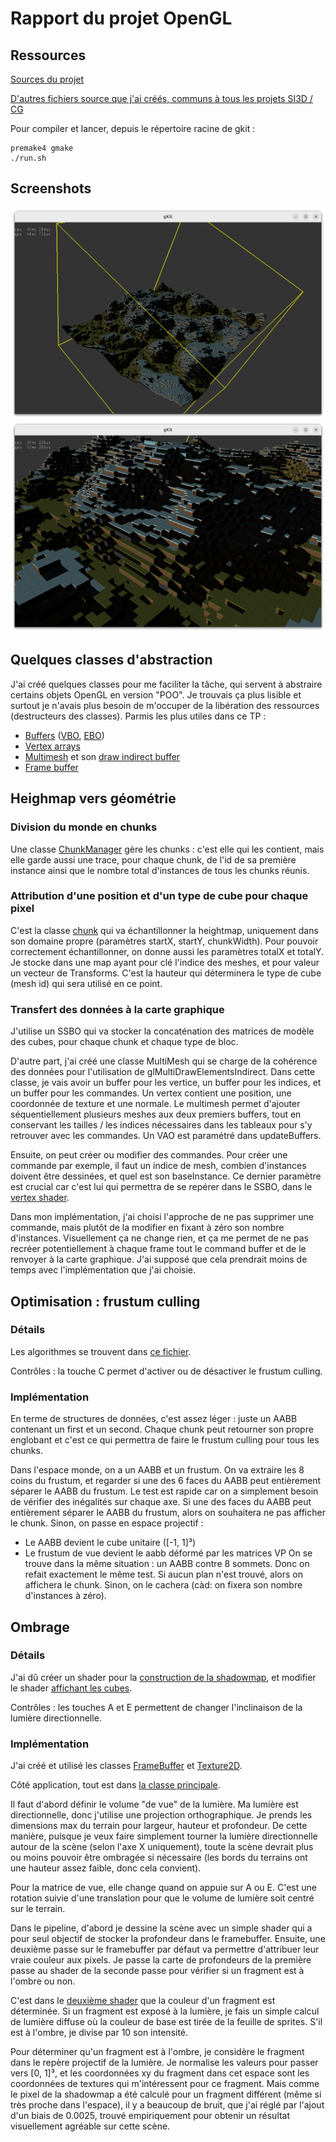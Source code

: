 # Rapport du projet OpenGL

## Ressources

[Sources du projet](https://github.com/Hypooxanthine/M2-SI3D-Rasterization/tree/master/TP_SI3D)

[D'autres fichiers source que j'ai créés, communs à tous les projets SI3D / CG](https://github.com/Hypooxanthine/M2-SI3D-Rasterization/tree/master/src/MyThings)

Pour compiler et lancer, depuis le répertoire racine de gkit : 
```shell
premake4 gmake
./run.sh
```

## Screenshots

![Screenshot](screenshots/shadowmap_largescale.png)
![Screenshot](screenshots/shadowmap_shortscale.png)

## Quelques classes d'abstraction

J'ai créé quelques classes pour me faciliter la tâche, qui servent à abstraire certains objets OpenGL en version "POO". Je trouvais ça plus lisible et surtout je n'avais plus besoin de m'occuper de la libération des ressources (destructeurs des classes).
Parmis les plus utiles dans ce TP :
- [Buffers](https://github.com/Hypooxanthine/M2-SI3D-Rasterization/blob/master/src/MyThings/Buffer.h) ([VBO](https://github.com/Hypooxanthine/M2-SI3D-Rasterization/blob/master/src/MyThings/VertexBuffer.h), [EBO](https://github.com/Hypooxanthine/M2-SI3D-Rasterization/blob/master/src/MyThings/IndexBuffer.h))
- [Vertex arrays](https://github.com/Hypooxanthine/M2-SI3D-Rasterization/blob/master/src/MyThings/VertexArray.h)
- [Multimesh](https://github.com/Hypooxanthine/M2-SI3D-Rasterization/blob/master/src/MyThings/MultiMesh.h) et son [draw indirect buffer](https://github.com/Hypooxanthine/M2-SI3D-Rasterization/blob/master/src/MyThings/DrawIndirectBO.h)
- [Frame buffer](https://github.com/Hypooxanthine/M2-SI3D-Rasterization/blob/master/src/MyThings/FrameBuffer.h)

## Heighmap vers géométrie

### Division du monde en chunks

Une classe [ChunkManager](https://github.com/Hypooxanthine/M2-SI3D-Rasterization/blob/master/TP_SI3D/include/ChunkManager.h) gère les chunks : c'est elle qui les contient, mais elle garde aussi une trace, pour chaque chunk, de l'id de sa première instance ainsi que le nombre total d'instances de tous les chunks réunis.

### Attribution d'une position et d'un type de cube pour chaque pixel

C'est la classe [chunk](https://github.com/Hypooxanthine/M2-SI3D-Rasterization/blob/master/TP_SI3D/include/Chunk.h) qui va échantillonner la heightmap, uniquement dans son domaine propre (paramètres startX, startY, chunkWidth). Pour pouvoir correctement échantillonner, on donne aussi les paramètres totalX et totalY.
Je stocke dans une map ayant pour clé l'indice des meshes, et pour valeur un vecteur de Transforms. C'est la hauteur qui déterminera le type de cube (mesh id) qui sera utilisé en ce point.

### Transfert des données à la carte graphique

J'utilise un SSBO qui va stocker la concaténation des matrices de modèle des cubes, pour chaque chunk et chaque type de bloc.

D'autre part, j'ai créé une classe MultiMesh qui se charge de la cohérence des données pour l'utilisation de glMultiDrawElementsIndirect. Dans cette classe, je vais avoir un buffer pour les vertice, un buffer pour les indices, et un buffer pour les commandes. Un vertex contient une position, une coordonnée de texture et une normale. Le multimesh permet d'ajouter séquentiellement plusieurs meshes aux deux premiers buffers, tout en conservant les tailles / les indices nécessaires dans les tableaux pour s'y retrouver avec les commandes. Un VAO est paramétré dans updateBuffers.

Ensuite, on peut créer ou modifier des commandes. Pour créer une commande par exemple, il faut un indice de mesh, combien d'instances doivent être dessinées, et quel est son baseInstance. Ce dernier paramètre est crucial car c'est lui qui permettra de se repérer dans le SSBO, dans le [vertex shader](https://github.com/Hypooxanthine/M2-SI3D-Rasterization/blob/master/data/shaders/TP_SI3D/CubeShadowBuilder.glsl).

Dans mon implémentation, j'ai choisi l'approche de ne pas supprimer une commande, mais plutôt de la modifier en fixant à zéro son nombre d'instances. Visuellement ça ne change rien, et ça me permet de ne pas recréer potentiellement à chaque frame tout le command buffer et de le renvoyer à la carte graphique. J'ai supposé que cela prendrait moins de temps avec l'implémentation que j'ai choisie.

## Optimisation : frustum culling

### Détails

Les algorithmes se trouvent dans [ce fichier](https://github.com/Hypooxanthine/M2-SI3D-Rasterization/blob/master/TP_SI3D/include/FrustumCulling.h).

Contrôles : la touche C permet d'activer ou de désactiver le frustum culling.

### Implémentation

En terme de structures de données, c'est assez léger : juste un AABB contenant un first et un second. Chaque chunk peut retourner son propre englobant et c'est ce qui permettra de faire le frustum culling pour tous les chunks.

Dans l'espace monde, on a un AABB et un frustum. On va extraire les 8 coins du frustum, et regarder si une des 6 faces du AABB peut entièrement séparer le AABB du frustum. Le test est rapide car on a simplement besoin de vérifier des inégalités sur chaque axe. Si une des faces du AABB peut entièrement séparer le AABB du frustum, alors on souhaitera ne pas afficher le chunk. Sinon, on passe en espace projectif :
- Le AABB devient le cube unitaire ([-1, 1]³)
- Le frustum de vue devient le aabb déformé par les matrices VP
On se trouve dans la même situation : un AABB contre 8 sommets. Donc on refait exactement le même test. Si aucun plan n'est trouvé, alors on affichera le chunk. Sinon, on le cachera (càd: on fixera son nombre d'instances à zéro).

## Ombrage

### Détails

J'ai dû créer un shader pour la [construction de la shadowmap](https://github.com/Hypooxanthine/M2-SI3D-Rasterization/blob/master/data/shaders/TP_SI3D/CubeShadowBuilder.glsl), et modifier le shader [affichant les cubes](https://github.com/Hypooxanthine/M2-SI3D-Rasterization/blob/master/data/shaders/TP_SI3D/Cube.glsl).

Contrôles : les touches A et E permettent de changer l'inclinaison de la lumière directionnelle.

### Implémentation

J'ai créé et utilisé les classes [FrameBuffer](https://github.com/Hypooxanthine/M2-SI3D-Rasterization/blob/master/src/MyThings/FrameBuffer.h) et [Texture2D](https://github.com/Hypooxanthine/M2-SI3D-Rasterization/blob/master/src/MyThings/Texture2D.h).

Côté application, tout est dans [la classe principale](https://github.com/Hypooxanthine/M2-SI3D-Rasterization/blob/master/TP_SI3D/src/TP_SI3D.cpp).

Il faut d'abord définir le volume "de vue" de la lumière. Ma lumière est directionnelle, donc j'utilise une projection orthographique. Je prends les dimensions max du terrain pour largeur, hauteur et profondeur. De cette manière, puisque je veux faire simplement tourner la lumière directionnelle autour de la scène (selon l'axe X uniquement), toute la scène devrait plus ou moins pouvoir être ombragée si nécessaire (les bords du terrains ont une hauteur assez faible, donc cela convient).

Pour la matrice de vue, elle change quand on appuie sur A ou E. C'est une rotation suivie d'une translation pour que le volume de lumière soit centré sur le terrain.

Dans le pipeline, d'abord je dessine la scène avec un simple shader qui a pour seul objectif de stocker la profondeur dans le framebuffer. Ensuite, une deuxième passe sur le framebuffer par défaut va permettre d'attribuer leur vraie couleur aux pixels. Je passe la carte de profondeurs de la première passe au shader de la seconde passe pour vérifier si un fragment est à l'ombre ou non.

C'est dans le [deuxième shader](https://github.com/Hypooxanthine/M2-SI3D-Rasterization/blob/master/data/shaders/TP_SI3D/Cube.glsl) que la couleur d'un fragment est déterminée. Si un fragment est exposé à la lumière, je fais un simple calcul de lumière diffuse où la couleur de base est tirée de la feuille de sprites. S'il est à l'ombre, je divise par 10 son intensité.

Pour déterminer qu'un fragment est à l'ombre, je considère le fragment dans le repère projectif de la lumière. Je normalise les valeurs pour passer vers [0, 1]³, et les coordonnées xy du fragment dans cet espace sont les coordonnées de textures qui m'intéressent pour ce fragment. Mais comme le pixel de la shadowmap a été calculé pour un fragment différent (même si très proche dans l'espace), il y a beaucoup de bruit, que j'ai réglé par l'ajout d'un biais de 0.0025, trouvé empiriquement pour obtenir un résultat visuellement agréable sur cette scène.